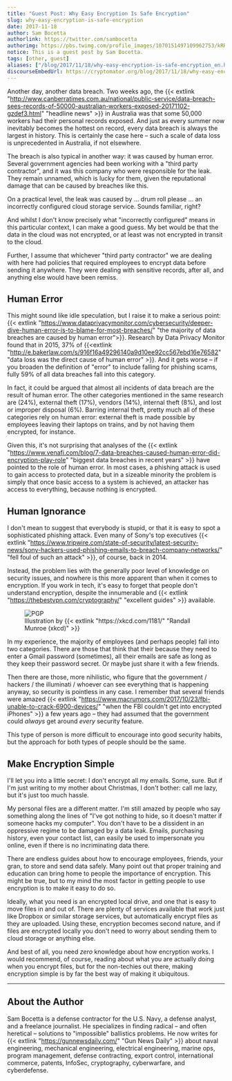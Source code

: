 ```yaml
---
title: "Guest Post: Why Easy Encryption Is Safe Encryption"
slug: why-easy-encryption-is-safe-encryption
date: 2017-11-18
author: Sam Bocetta
authorlink: https://twitter.com/sambocetta
authorimg: https://pbs.twimg.com/profile_images/1070151497109962753/kRRYOKSl_bigger.jpg
notice: This is a guest post by Sam Bocetta.
tags: [other, guest]
aliases: ["/blog/2017/11/18/why-easy-encryption-is-safe-encryption_en.html"]
discourseEmbedUrl: https://cryptomator.org/blog/2017/11/18/why-easy-encryption-is-safe-encryption_en.html
---
```

Another day, another data breach. Two weeks ago, the {{< extlink "http://www.canberratimes.com.au/national/public-service/data-breach-sees-records-of-50000-australian-workers-exposed-20171102-gzdef3.html" "headline news" >}} in Australia was that some 50,000 workers had their personal records exposed. And just as every summer now inevitably becomes the hottest on record, every data breach is always the largest in history. This is certainly the case here – such a scale of data loss is unprecedented in Australia, if not elsewhere.

The breach is also typical in another way: it was caused by human error. Several government agencies had been working with a "third party contractor", and it was this company who were responsible for the leak. They remain unnamed, which is lucky for them, given the reputational damage that can be caused by breaches like this.

On a practical level, the leak was caused by … drum roll please … an incorrectly configured cloud storage service. Sounds familiar, right?

And whilst I don't know precisely what "incorrectly configured" means in this particular context, I can make a good guess. My bet would be that the data in the cloud was not encrypted, or at least was not encrypted in transit to the cloud.

Further, I assume that whichever "third party contractor" we are dealing with here had policies that required employees to encrypt data before sending it anywhere. They were dealing with sensitive records, after all, and anything else would have been remiss.

## Human Error
This might sound like idle speculation, but I raise it to make a serious point: {{< extlink "https://www.dataprivacymonitor.com/cybersecurity/deeper-dive-human-error-is-to-blame-for-most-breaches/" "the majority of data breaches are caused by human error">}}. Research by Data Privacy Monitor found that in 2015, 37% of {{<extlink "http://e.bakerlaw.com/s/916f16a49296140a9d10ee92cc567ebd16e76582" "data loss was the direct cause of human error" >}}. And it gets worse – if you broaden the definition of "error" to include falling for phishing scams, fully 59% of all data breaches fall into this category.

In fact, it could be argued that almost all incidents of data breach are the result of human error. The other categories mentioned in the same research are (24%), external theft (17%), vendors (14%), internal theft (8%), and lost or improper disposal (6%). Barring internal theft, pretty much all of these categories rely on human error: external theft is made possible by employees leaving their laptops on trains, and by not having them encrypted, for instance.

Given this, it's not surprising that analyses of the {{< extlink "https://www.venafi.com/blog/7-data-breaches-caused-human-error-did-encryption-play-role" "biggest data breaches in recent years" >}} have pointed to the role of human error. In most cases, a phishing attack is used to gain access to protected data, but in a sizeable minority the problem is simply that once basic access to a system is achieved, an attacker has access to everything, because nothing is encrypted.

## Human Ignorance
I don't mean to suggest that everybody is stupid, or that it is easy to spot a sophisticated phishing attack. Even many of Sony's top executives {{< extlink "https://www.tripwire.com/state-of-security/latest-security-news/sony-hackers-used-phishing-emails-to-breach-company-networks/" "fell foul of such an attack" >}}, of course, back in 2014.

Instead, the problem lies with the generally poor level of knowledge on security issues, and nowhere is this more apparent than when it comes to encryption. If you work in tech, it's easy to forget that people don't understand encryption, despite the innumerable and {{< extlink "https://thebestvpn.com/cryptography/" "excellent guides" >}} available.

<figure>
  <img class="inline-block rounded" src="https://imgs.xkcd.com/comics/pgp.png" srcset="https://imgs.xkcd.com/comics/pgp.png 1x, https://imgs.xkcd.com/comics/pgp_2x.png 2x" title="If you want to be extra safe, check that there's a big block of jumbled characters at the bottom." alt="PGP"/>
  <figcaption>Illustration by {{< extlink "https://xkcd.com/1181/" "Randall Munroe (xkcd)" >}}</figcaption>
</figure>

In my experience, the majority of employees (and perhaps people) fall into two categories. There are those that think that their because they need to enter a Gmail password (sometimes), all their emails are safe as long as they keep their password secret. Or maybe just share it with a few friends.

Then there are those, more nihilistic, who figure that the government / hackers / the illuminati / whoever can see everything that is happening anyway, so security is pointless in any case. I remember that several friends were amazed {{< extlink "https://www.macrumors.com/2017/10/23/fbi-unable-to-crack-6900-devices/" "when the FBI couldn't get into encrypted iPhones" >}} a few years ago – they had assumed that the government could _always_ get around _every_ security feature.

This type of person is more difficult to encourage into good security habits, but the approach for both types of people should be the same.

## Make Encryption Simple
I'll let you into a little secret: I don't encrypt all my emails. Some, sure. But if I'm just writing to my mother about Christmas, I don't bother: call me lazy, but it's just too much hassle.

My personal files are a different matter. I'm still amazed by people who say something along the lines of "I've got nothing to hide, so it doesn't matter if someone hacks my computer". You don't have to be a dissident in an oppressive regime to be damaged by a data leak. Emails, purchasing history, even your contact list, can easily be used to impersonate you online, even if there is no incriminating data there.

There are endless guides about how to encourage employees, friends, your gran, to store and send data safely. Many point out that proper training and education can bring home to people the importance of encryption. This might be true, but to my mind the most factor in getting people to use encryption is to make it easy to do so.

Ideally, what you need is an encrypted local drive, and one that is easy to move files in and out of. There are plenty of services available that work just like Dropbox or similar storage services, but automatically encrypt files as they are uploaded. Using these, encryption becomes second nature, and if files are encrypted locally you don't need to worry about sending them to cloud storage or anything else.

And best of all, you need _zero_ knowledge about how encryption works. I would recommend, of course, reading about what you are actually doing when you encrypt files, but for the non-techies out there, making encryption simple is by far the best way of making it ubiquitous.

---

## About the Author
Sam Bocetta is a defense contractor for the U.S. Navy, a defense analyst, and a freelance journalist. He specializes in finding radical – and often heretical – solutions to "impossible" ballistics problems. He now writes for {{< extlink "https://gunnewsdaily.com/" "Gun News Daily" >}} about naval engineering, mechanical engineering, electrical engineering, marine ops, program management, defense contracting, export control, international commerce, patents, InfoSec, cryptography, cyberwarfare, and cyberdefense.
